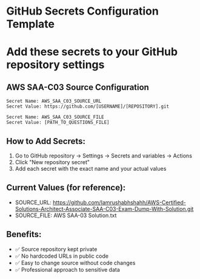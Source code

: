 # GitHub Secrets Configuration Template
# Add these secrets to your GitHub repository settings

## AWS SAA-C03 Source Configuration
```
Secret Name: AWS_SAA_C03_SOURCE_URL
Secret Value: https://github.com/[USERNAME]/[REPOSITORY].git

Secret Name: AWS_SAA_C03_SOURCE_FILE
Secret Value: [PATH_TO_QUESTIONS_FILE]
```

## How to Add Secrets:
1. Go to GitHub repository → Settings → Secrets and variables → Actions
2. Click "New repository secret" 
3. Add each secret with the exact name and your actual values

## Current Values (for reference):
- SOURCE_URL: https://github.com/Iamrushabhshahh/AWS-Certified-Solutions-Architect-Associate-SAA-C03-Exam-Dump-With-Solution.git
- SOURCE_FILE: AWS SAA-03 Solution.txt

## Benefits:
- ✅ Source repository kept private
- ✅ No hardcoded URLs in public code
- ✅ Easy to change source without code changes
- ✅ Professional approach to sensitive data